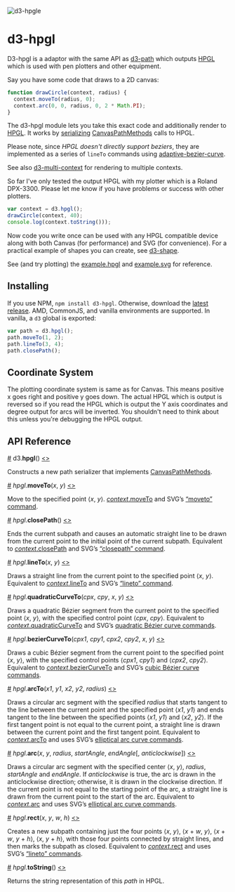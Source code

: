![d3-hpgle](https://thumbs.gfycat.com/MindlessWaterloggedAmethystsunbird-size_restricted.gif)

# d3-hpgl

D3-hpgl is a adaptor with the same API as [d3-path](https://github.com/d3/d3-path) which outputs [HPGL](https://en.wikipedia.org/wiki/HPGL) which is used with pen plotters and other equipment.

Say you have some code that draws to a 2D canvas:

```js
function drawCircle(context, radius) {
  context.moveTo(radius, 0);
  context.arc(0, 0, radius, 0, 2 * Math.PI);
}
```

The d3-hpgl module lets you take this exact code and additionally render to [HPGL](https://en.wikipedia.org/wiki/HPGL). It works by [serializing](#hpgl_toString) [CanvasPathMethods](http://www.w3.org/TR/2dcontext/#canvaspathmethods) calls to HPGL.

Please note, since *HPGL doesn't directly support beziers*, they are implemented as a series of `lineTo` commands using [adaptive-bezier-curve](https://www.npmjs.com/package/adaptive-bezier-curve).

See also [d3-multi-context](https://www.npmjs.com/package/d3-multi-context) for rendering to multiple contexts.

So far I've only tested the output HPGL with my plotter which is a Roland DPX-3300. Please let me know if you have problems or success with other plotters.

```js
var context = d3.hpgl();
drawCircle(context, 40);
console.log(context.toString()));
```

Now code you write once can be used with any HPGL compatible device along with both Canvas (for performance) and SVG (for convenience). For a practical example of shapes you can create, see [d3-shape](https://github.com/d3/d3-shape).

See (and try plotting) the [example.hpgl](https://github.com/aubergene/d3-hpgl/blob/master/examples/example.hpgl) and [example.svg](https://github.com/aubergene/d3-hpgl/blob/master/examples/example.svg) for reference.

## Installing

If you use NPM, `npm install d3-hpgl`. Otherwise, download the [latest release](https://github.com/aubergene/d3-hpgl/releases/latest). AMD, CommonJS, and vanilla environments are supported. In vanilla, a `d3` global is exported:

```js
var path = d3.hpgl();
path.moveTo(1, 2);
path.lineTo(3, 4);
path.closePath();
```

## Coordinate System

The plotting coordinate system is same as for Canvas. This means positive x goes right and positive y goes down. The actual HPGL which is output is reversed so if you read the HPGL which is output the Y axis coordinates and degree output for arcs will be inverted. You shouldn't need to think about this unless you're debugging the HPGL output.

## API Reference

<a name="hpgl" href="#hpgl">#</a> d3.<b>hpgl</b>() [<>](https://github.com/aubergene/d3-hpgl/blob/master/src/hpgl.js")

Constructs a new path serializer that implements [CanvasPathMethods](http://www.w3.org/TR/2dcontext/#canvaspathmethods).

<a name="hpgl_moveTo" href="#hpgl_moveTo">#</a> <i>hpgl</i>.<b>moveTo</b>(<i>x</i>, <i>y</i>) [<>](https://github.com/aubergene/d3-hpgl/blob/master/src/hpgl.js "Source")

Move to the specified point ⟨*x*, *y*⟩. [*context*.moveTo](http://www.w3.org/TR/2dcontext/#dom-context-2d-moveto) and SVG’s [“moveto” command](http://www.w3.org/TR/SVG/paths.html#PathDataMovetoCommands).

<a name="hpgl_closePath" href="#hpgl_closePath">#</A> <i>hpgl</i>.<b>closePath</b>() [<>](https://github.com/aubergene/d3-hpgl/blob/master/src/hpgl.js "Source")

Ends the current subpath and causes an automatic straight line to be drawn from the current point to the initial point of the current subpath. Equivalent to [*context*.closePath](http://www.w3.org/TR/2dcontext/#dom-context-2d-closepath) and SVG’s [“closepath” command](http://www.w3.org/TR/SVG/paths.html#PathDataClosePathCommand).

<a name="hpgl_lineTo" href="#hpgl_lineTo">#</a> <i>hpgl</i>.<b>lineTo</b>(<i>x</i>, <i>y</i>) [<>](https://github.com/aubergene/d3-hpgl/blob/master/src/hpgl.js "Source")

Draws a straight line from the current point to the specified point ⟨*x*, *y*⟩. Equivalent to [*context*.lineTo](http://www.w3.org/TR/2dcontext/#dom-context-2d-lineto) and SVG’s [“lineto” command](http://www.w3.org/TR/SVG/paths.html#PathDataLinetoCommands).

<a name="hpgl_quadraticCurveTo" href="#hpgl_quadraticCurveTo">#</a> <i>hpgl</i>.<b>quadraticCurveTo</b>(<i>cpx</i>, <i>cpy</i>, <i>x</i>, <i>y</i>) [<>](https://github.com/aubergene/d3-hpgl/blob/master/src/hpgl.js "Source")

Draws a quadratic Bézier segment from the current point to the specified point ⟨*x*, *y*⟩, with the specified control point ⟨*cpx*, *cpy*⟩. Equivalent to [*context*.quadraticCurveTo](http://www.w3.org/TR/2dcontext/#dom-context-2d-quadraticcurveto) and SVG’s [quadratic Bézier curve commands](http://www.w3.org/TR/SVG/paths.html#PathDataQuadraticBezierCommands).

<a name="hpgl_bezierCurveTo" href="#hpgl_bezierCurveTo">#</a> <i>hpgl</i>.<b>bezierCurveTo</b>(<i>cpx1</i>, <i>cpy1</i>, <i>cpx2</i>, <i>cpy2</i>, <i>x</i>, <i>y</i>) [<>](https://github.com/aubergene/d3-hpgl/blob/master/src/hpgl.js "Source")

Draws a cubic Bézier segment from the current point to the specified point ⟨*x*, *y*⟩, with the specified control points ⟨*cpx1*, *cpy1*⟩ and ⟨*cpx2*, *cpy2*⟩. Equivalent to [*context*.bezierCurveTo](http://www.w3.org/TR/2dcontext/#dom-context-2d-beziercurveto) and SVG’s [cubic Bézier curve commands](http://www.w3.org/TR/SVG/paths.html#PathDataCubicBezierCommands).

<a name="hpgl_arcTo" href="#hpgl_arcTo">#</a> <i>hpgl</i>.<b>arcTo</b>(<i>x1</i>, <i>y1</i>, <i>x2</i>, <i>y2</i>, <i>radius</i>) [<>](https://github.com/aubergene/d3-hpgl/blob/master/src/hpgl.js "Source")

Draws a circular arc segment with the specified *radius* that starts tangent to the line between the current point and the specified point ⟨*x1*, *y1*⟩ and ends tangent to the line between the specified points ⟨*x1*, *y1*⟩ and ⟨*x2*, *y2*⟩. If the first tangent point is not equal to the current point, a straight line is drawn between the current point and the first tangent point. Equivalent to [*context*.arcTo](http://www.w3.org/TR/2dcontext/#dom-context-2d-arcto) and uses SVG’s [elliptical arc curve commands](http://www.w3.org/TR/SVG/paths.html#PathDataEllipticalArcCommands).

<a name="hpgl_arc" href="#hpgl_arc">#</a> <i>hpgl</i>.<b>arc</b>(<i>x</i>, <i>y</i>, <i>radius</i>, <i>startAngle</i>, <i>endAngle</i>[, <i>anticlockwise</i>]) [<>](https://github.com/aubergene/d3-hpgl/blob/master/src/hpgl.js "Source")

Draws a circular arc segment with the specified center ⟨*x*, *y*⟩, *radius*, *startAngle* and *endAngle*. If *anticlockwise* is true, the arc is drawn in the anticlockwise direction; otherwise, it is drawn in the clockwise direction. If the current point is not equal to the starting point of the arc, a straight line is drawn from the current point to the start of the arc. Equivalent to [*context*.arc](http://www.w3.org/TR/2dcontext/#dom-context-2d-arc) and uses SVG’s [elliptical arc curve commands](http://www.w3.org/TR/SVG/paths.html#PathDataEllipticalArcCommands).

<a name="hpgl_rect" href="#hpgl_rect">#</a> <i>hpgl</i>.<b>rect</b>(<i>x</i>, <i>y</i>, <i>w</i>, <i>h</i>) [<>](https://github.com/aubergene/d3-hpgl/blob/master/src/hpgl.js "Source")

Creates a new subpath containing just the four points ⟨*x*, *y*⟩, ⟨*x* + *w*, *y*⟩, ⟨*x* + *w*, *y* + *h*⟩, ⟨*x*, *y* + *h*⟩, with those four points connected by straight lines, and then marks the subpath as closed. Equivalent to [*context*.rect](http://www.w3.org/TR/2dcontext/#dom-context-2d-rect) and uses SVG’s [“lineto” commands](http://www.w3.org/TR/SVG/paths.html#PathDataLinetoCommands).

<a name="hpgl_toString" href="#hpgl_toString">#</a> <i>hpgl</i>.<b>toString</b>() [<>](https://github.com/aubergene/d3-hpgl/blob/master/src/hpgl.js "Source")

Returns the string representation of this *path* in HPGL.
